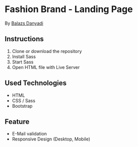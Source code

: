 # Fashion Brand - Landing Page

By [Balazs Danyadi](https://www.linkedin.com/in/balazs-danyadi/)

## Instructions

1. Clone or download the repository
2. Install Sass
3. Start Sass
4. Open HTML file with Live Server

## Used Technologies

- HTML
- CSS / Sass
- Bootstrap

## Feature

- E-Mail validation
- Responsive Design (Desktop, Mobile)
